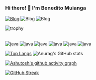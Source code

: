 ### Hi there! 👋 I'm Benedito Muianga

[![Blog](https://img.shields.io/badge/LinkedIn-0077B5?style=for-the-badge&logo=linkedin&logoColor=white)](https://www.linkedin.com/in/benedito-muianga-051905246/)
![Blog](https://img.shields.io/badge/Ubuntu-E95420?style=for-the-badge&logo=ubuntu&logoColor=white)
![Blog](https://img.shields.io/badge/YouTube-FF0000?style=for-the-badge&logo=youtube&logoColor=white)




![trophy](https://github-profile-trophy.vercel.app/?username=bennyludacrys&theme=tokyonight)


<div style="display: inline_block"><br/>
  <img align="center" alt="java" src="https://img.shields.io/badge/Java-ED8B00?style=for-the-badge&logo=java&logoColor=white"/>
   <img align="center" alt="java" src="https://img.shields.io/badge/Spring-6DB33F?style=for-the-badge&logo=spring&logoColor=white"/>
   <img align="center" alt="java" src="https://img.shields.io/badge/AngularJS-E23237?style=for-the-badge&logo=angularjs&logoColor=white"/>
   <img align="center" alt="java" src="https://img.shields.io/badge/MySQL-00000F?style=for-the-badge&logo=mysql&logoColor=white"/>
   <img align="center" alt="java" src="https://img.shields.io/badge/json%20web%20tokens-323330?style=for-the-badge&logo=json-web-tokens&logoColor=pink"/>
   <img align="center" alt="java" src="https://img.shields.io/badge/IntelliJ_IDEA-000000.svg?style=for-the-badge&logo=intellij-idea&logoColor=white"/>
   
</div>







[![Top Langs](https://github-readme-stats.vercel.app/api/top-langs/?username=bennyludacrys&layout=compact)](https://github.com/anuraghazra/github-readme-stats)
![Anurag's GitHub stats](https://github-readme-stats.vercel.app/api?username=Bennyludacrys&show_icons=true&theme=radical)






[![Ashutosh's github activity graph](https://github-readme-activity-graph.cyclic.app/graph?username=bennyludacrys&bg_color=120c0f&color=9e4c4c&line=2c3758&point=31f50a&area=true&hide_border=true)](https://github.com/ashutosh00710/github-readme-activity-graph)


[![GitHub Streak](http://github-readme-streak-stats.herokuapp.com?user=bennyludacrys&theme=dark&border_radius=4)](https://git.io/streak-stats)






